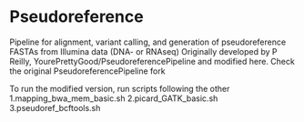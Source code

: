 # Pseudoreference

Pipeline for alignment, variant calling, and generation of pseudoreference FASTAs from Illumina data (DNA- or RNAseq)
Originally developed by P Reilly, YourePrettyGood/PseudoreferencePipeline and modified here.
Check the original PseudoreferencePipeline fork

To run the modified version, run scripts following the other 
1.mapping_bwa_mem_basic.sh
2.picard_GATK_basic.sh
3.pseudoref_bcftools.sh



